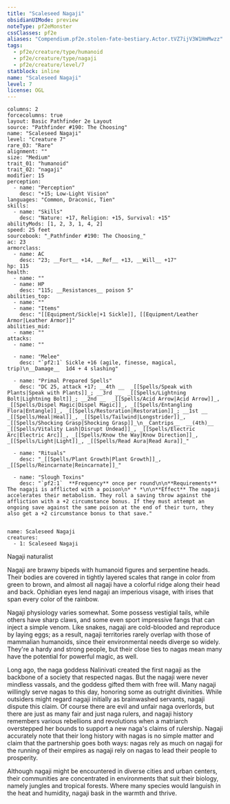 ```yaml
---
title: "Scaleseed Nagaji"
obsidianUIMode: preview
noteType: pf2eMonster
cssClasses: pf2e
aliases: "Compendium.pf2e.stolen-fate-bestiary.Actor.tVZ7ijV3W1HmMwzz" 
tags:
  - pf2e/creature/type/humanoid
  - pf2e/creature/type/nagaji
  - pf2e/creature/level/7
statblock: inline
name: "Scaleseed Nagaji"
level: 7
license: OGL
---
```


```statblock
columns: 2
forcecolumns: true
layout: Basic Pathfinder 2e Layout
source: "Pathfinder #190: The Choosing"
name: "Scaleseed Nagaji"
level: "Creature 7"
rare_03: "Rare"
alignment: ""
size: "Medium"
trait_01: "humanoid"
trait_02: "nagaji"
modifier: 15
perception:
  - name: "Perception"
    desc: "+15; Low-Light Vision"
languages: "Common, Draconic, Tien"
skills:
  - name: "Skills"
    desc: "Nature: +17, Religion: +15, Survival: +15"
abilityMods: [1, 2, 3, 1, 4, 2]
speed: 25 feet
sourcebook: "_Pathfinder #190: The Choosing_"
ac: 23
armorclass:
  - name: AC
    desc: "23; __Fort__ +14, __Ref__ +13, __Will__ +17"
hp: 115
health:
  - name: ""
  - name: HP
    desc: "115; __Resistances__ poison 5"
abilities_top:
  - name: ""
  - name: "Items"
    desc: "[[Equipment/Sickle|+1 Sickle]], [[Equipment/Leather Armor|Leather Armor]]"
abilities_mid:
  - name: ""
attacks:
  - name: ""

  - name: "Melee"
    desc: "`pf2:1` Sickle +16 (agile, finesse, magical, trip)\n__Damage__  1d4 + 4 slashing"

  - name: "Primal Prepared Spells"
    desc: "DC 25, attack +17; __4th __  _[[Spells/Speak with Plants|Speak with Plants]]_; __3rd __  _[[Spells/Lightning Bolt|Lightning Bolt]]_; __2nd __  _[[Spells/Acid Arrow|Acid Arrow]]_, _[[Spells/Dispel Magic|Dispel Magic]]_, _[[Spells/Entangling Flora|Entangle]]_, _[[Spells/Restoration|Restoration]]_; __1st __  _[[Spells/Heal|Heal]]_, _[[Spells/Tailwind|Longstrider]]_, _[[Spells/Shocking Grasp|Shocking Grasp]]_\n__Cantrips__  __(4th)__ _[[Spells/Vitality Lash|Disrupt Undead]]_, _[[Spells/Electric Arc|Electric Arc]]_, _[[Spells/Know the Way|Know Direction]]_, _[[Spells/Light|Light]]_, _[[Spells/Read Aura|Read Aura]]_"

  - name: "Rituals"
    desc: "_[[Spells/Plant Growth|Plant Growth]]_, _[[Spells/Reincarnate|Reincarnate]]_"

  - name: "Slough Toxins"
    desc: "`pf2:1`  **Frequency** once per round\n\n**Requirements** The nagaji is afflicted with a poison\n* * *\n\n**Effect** The nagaji accelerates their metabolism. They roll a saving throw against the affliction with a +2 circumstance bonus. If they must attempt an ongoing save against the same poison at the end of their turn, they also get a +2 circumstance bonus to that save."
 
```

```encounter-table
name: Scaleseed Nagaji
creatures:
  - 1: Scaleseed Nagaji
```


Nagaji naturalist

Nagaji are brawny bipeds with humanoid figures and serpentine heads. Their bodies are covered in tightly layered scales that range in color from green to brown, and almost all nagaji have a colorful ridge along their head and back. Ophidian eyes lend nagaji an imperious visage, with irises that span every color of the rainbow.

Nagaji physiology varies somewhat. Some possess vestigial tails, while others have sharp claws, and some even sport impressive fangs that can inject a simple venom. Like snakes, nagaji are cold-blooded and reproduce by laying eggs; as a result, nagaji territories rarely overlap with those of mammalian humanoids, since their environmental needs diverge so widely. They're a hardy and strong people, but their close ties to nagas mean many have the potential for powerful magic, as well.

Long ago, the naga goddess Nalinivati created the first nagaji as the backbone of a society that respected nagas. But the nagaji were never mindless vassals, and the goddess gifted them with free will. Many nagaji willingly serve nagas to this day, honoring some as outright divinities. While outsiders might regard nagaji initially as brainwashed servants, nagaji dispute this claim. Of course there are evil and unfair naga overlords, but there are just as many fair and just naga rulers, and nagaji history remembers various rebellions and revolutions when a matriarch overstepped her bounds to support a new naga's claims of rulership. Nagaji accurately note that their long history with nagas is no simple matter and claim that the partnership goes both ways: nagas rely as much on nagaji for the running of their empires as nagaji rely on nagas to lead their people to prosperity.

Although nagaji might be encountered in diverse cities and urban centers, their communities are concentrated in environments that suit their biology, namely jungles and tropical forests. Where many species would languish in the heat and humidity, nagaji bask in the warmth and thrive.

